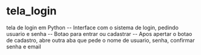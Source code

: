 # tela_login
tela de login em Python
-- Interface com o sistema de login, pedindo usuario e senha
-- Botao para entrar ou cadastrar
-- Apos apertar o botao de cadastro, abre outra aba que pede o nome de usuario, senha, confirmar senha e email
